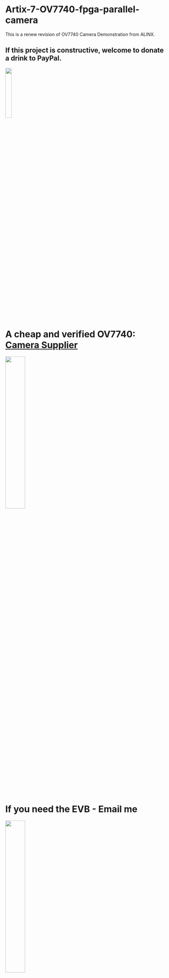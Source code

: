 # Artix-7-OV7740-fpga-parallel-camera

This is a renew revision of OV7740 Camera Demonstration from ALINX.

## If this project is constructive, welcome to donate a drink to PayPal.

<img src="https://github.com/briansune/FPGA-Camera-MIPI-DVP-Verilog/assets/29487339/75ccc568-4f17-48a1-b2af-20211f98896c" style="height:20%; width:20%">

# A cheap and verified OV7740: <a href="https://item.taobao.com/item.htm?_u=110quk0kf181&id=731514357758&spm=a1z09.2.0.0.66a82e8dhjMDu7&skuId=5240191879145" target="_blank">Camera Supplier</a>

<img src="https://github.com/briansune/Artix-7-Parallel-OV7740/assets/29487339/160da689-7aae-42ab-b65a-dd476ec1e378" style="height:35%; width:35%">

# If you need the EVB - Email me

<img src="https://github.com/briansune/Artix-7-Parallel-OV7740/assets/29487339/32c6348a-b0c6-4874-9585-bfee1edbf5d0" style="height:35%; width:35%">

### The new EVB uses 1.5V VCore, 3.3V AVDD, and 3V3 IO. This is aligned with the ALINX board IO hw specifications.

<img src="https://github.com/briansune/Artix-7-Parallel-OV7740/assets/29487339/c73bf9a2-11a8-4d13-a83d-e88dcfca0418" style="height:35%; width:35%">

# Hardware Setup - OV7740 (EVB OV7740)

<img src="https://github.com/briansune/Artix-7-Parallel-OV7740/assets/29487339/b0693783-7d54-4f09-bd99-83147e34fb08" style="height:45%; width:45%">

## Preview

| Resolution | Preview |
|:---------------:|:----------------------------------------------------------------:|
| DeBayer - 640x480 | <img src="https://github.com/briansune/Artix-7-Parallel-OV7740/assets/29487339/02401912-feea-43d6-8097-26b66e846116" style="height:45%; width:45%"> |

# Vivado Resources

<img src="https://github.com/briansune/Artix-7-Parallel-OV7740/assets/29487339/4d4479b5-a6bd-492d-962f-214486343de8">

The timing of one node is not met but this is normal as cross-clock-domain ignore is not set in XDC which can be include or use CDC library to remove such warning.
